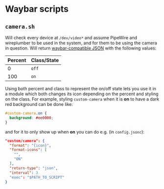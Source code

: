 # Waybar scripts

## `camera.sh`

Will check every device at `/dev/video*` and assume PipeWire and wireplumber
to be used in the system, and for them to be using the camera in question.
Will return [waybar-compatible JSON](https://man.archlinux.org/man/waybar-custom.5.en#RETURN-TYPE)
with the following values:

| Percent | Class/State |
| ------- | ----------- |
| 0       | `off`       |
| 100     | `on`        |

Using both percent and class to represent the on/off state lets you use it in a
module which both changes its icon depending on the percent and styling on the
class. For example, styling `custom-camera` when it is **on** to have a dark
red background can be done like:

```css
#custom-camera.on {
  background: #ee0000;
}
```

and for it to only show up when **on** you can do e.g. (in `config.jsonc`):

```json
"custom/camera": {
  "format": "{icon}",
  "format-icons": [
    "",
    "ON"
  ],
  "return-type": "json",
  "interval": 3
  "exec": "$PATH_TO_SCRIPT"
}
```
